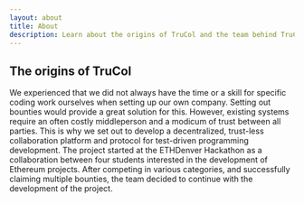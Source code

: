 ```yaml
---
layout: about
title: About
description: Learn about the origins of TruCol and the team behind TruCol.
---
```


## The origins of TruCol

We experienced that we did not always have the time or a skill for specific coding work ourselves when setting up our own company. Setting out bounties would provide a great solution for this. However, existing systems require an often costly middleperson and a modicum of trust between all parties. This is why we set out to develop a decentralized, trust-less collaboration platform and protocol for test-driven programming development. The project started at the ETHDenver Hackathon as a collaboration between four students interested in the development of Ethereum projects. After competing in various categories, and successfully claiming multiple bounties, the team decided to continue with the development of the project.
